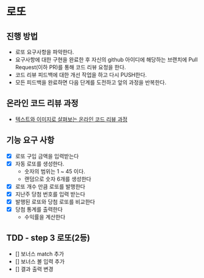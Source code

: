 # 로또
## 진행 방법
* 로또 요구사항을 파악한다.
* 요구사항에 대한 구현을 완료한 후 자신의 github 아이디에 해당하는 브랜치에 Pull Request(이하 PR)를 통해 코드 리뷰 요청을 한다.
* 코드 리뷰 피드백에 대한 개선 작업을 하고 다시 PUSH한다.
* 모든 피드백을 완료하면 다음 단계를 도전하고 앞의 과정을 반복한다.

## 온라인 코드 리뷰 과정
* [텍스트와 이미지로 살펴보는 온라인 코드 리뷰 과정](https://github.com/next-step/nextstep-docs/tree/master/codereview)

## 기능 요구 사항 
- [x] 로또 구입 금액을 입력받는다
- [x] 자동 로또를 생성한다.
    - 숫자의 범위는 1 ~ 45 이다.
    - 랜덤으로 숫자 6개를 생성한다
- [x] 로또 개수 만큼 로또를 발행한다
- [x] 지난주 당첨 번호를 입력 받는다
- [x] 발행된 로또와 당첨 로또를 비교한다
- [x] 당첨 통계를 출력한다
    - 수익률을 계산한다

## TDD - step 3 로또(2등)
- [] 보너스 match 추가
- [] 보너스 볼 입력 추가
- [] 결과 출력 변경
